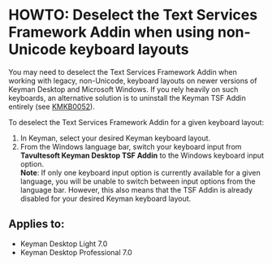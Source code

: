 # HOWTO: Deselect the Text Services Framework Addin when using non-Unicode keyboard layouts

<p>You may need to deselect the Text Services Framework Addin when working with legacy, non-Unicode, keyboard layouts on newer versions of Keyman Desktop and Microsoft Windows. If you rely heavily on such keyboards, an alternative solution is to uninstall the Keyman TSF Addin entirely (see <a href='/kb/?id=52'>KMKB0052</a>).</p>

<p>To deselect the Text Services Framework Addin for a given keyboard layout:</p>
<ol>
<li>In Keyman, select your desired Keyman keyboard layout.</li>
<li>From the Windows language bar, switch your keyboard input from <b>Tavultesoft Keyman Desktop TSF Addin</b> to the Windows keyboard input option.
<br/><b>Note</b>: If only one keyboard input option is currently available for a given language, you will be unable to switch between input options from the language bar. However, this also means that the TSF Addin is already disabled for your desired Keyman keyboard layout.</li>
</ol>


## Applies to:
 * Keyman Desktop Light 7.0
 * Keyman Desktop Professional 7.0
